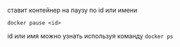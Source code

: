 
ставит контейнер на паузу по id или имени

```docker pause <id>```

id или имя можно узнать используя команду ```docker ps```
